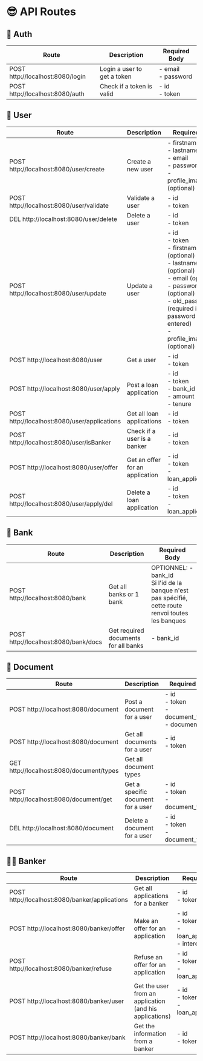 # 😎 API Routes

## 🔐 Auth

| Route                            | Description                 | Required Body         |
| -------------------------------- | --------------------------- | --------------------- |
| POST http://localhost:8080/login | Login a user to get a token | - email<br>- password |
| POST http://localhost:8080/auth  | Check if a token is valid   | - id<br>- token       |

## 👤 User

| Route                                        | Description                 | Required Body                                                                                                                                                                                            |
| -------------------------------------------- | --------------------------- | -------------------------------------------------------------------------------------------------------------------------------------------------------------------------------------------------------- |
| POST http://localhost:8080/user/create       | Create a new user           | - firstname<br>- lastname<br>- email<br>- password<br>- profile_image_path (optional)                                                                                                                    |
| POST http://localhost:8080/user/validate     | Validate a user             | - id<br>- token                                                                                                                                                                                          |
| DEL http://localhost:8080/user/delete        | Delete a user               | - id<br>- token                                                                                                                                                                                          |
| POST http://localhost:8080/user/update       | Update a user               | - id<br>- token<br>- firstname (optional)<br>- lastname (optional)<br>- email (optional)<br>- password (optional)<br>- old_password (required if password is entered)<br>- profile_image_path (optional) |
| POST http://localhost:8080/user              | Get a user                  | - id<br>- token                                                                                                                                                                                          |
| POST http://localhost:8080/user/apply        | Post a loan application     | - id<br>- token<br>- bank_id<br>- amount<br>- tenure                                                                                                                                                     |
| POST http://localhost:8080/user/applications | Get all loan applications   | - id<br>- token                                                                                                                                                                                          |
| POST http://localhost:8080/user/isBanker     | Check if a user is a banker | - id<br>- token            |
| POST http://localhost:8080/user/offer       | Get an offer for an application            | - id<br>- token<br>- loan_application_id                                   |
| POST http://localhost:8080/user/apply/del       | Delete a loan application           | - id<br>- token<br>- loan_application_id                                   |

## 🏦 Bank

| Route                                | Description                          | Required Body |
| ------------------------------------ | ------------------------------------ | ------------- |
| POST http://localhost:8080/bank      | Get all banks or 1 bank              | OPTIONNEL: -bank_id <br> Si l'id de la banque n'est pas spécifié, cette route renvoi toutes les banques              |
| POST http://localhost:8080/bank/docs | Get required documents for all banks | - bank_id     |

## 📄 Document

| Route                                    | Description                        | Required Body                                            |
| ---------------------------------------- | ---------------------------------- | -------------------------------------------------------- |
| POST http://localhost:8080/document      | Post a document for a user         | - id<br>- token<br>- document_type_id<br>- document_path |
| POST http://localhost:8080/document      | Get all documents for a user       | - id<br>- token                                          |
| GET http://localhost:8080/document/types | Get all document types             |                                                          |
| POST http://localhost:8080/document/get  | Get a specific document for a user | - id<br>- token<br>- document_type_id                         |
| DEL http://localhost:8080/document       | Delete a document for a user       | - id<br>- token<br>- document_type_id                         |

## 🧑‍💼 Banker

| Route                                          | Description                        | Required Body                                               |
| ---------------------------------------------- | ---------------------------------- | ----------------------------------------------------------- |
| POST http://localhost:8080/banker/applications | Get all applications for a banker  | - id<br>- token                                             |
| POST http://localhost:8080/banker/offer        | Make an offer for an application   | - id<br>- token<br>- loan_application_id<br>- interest_rate |
| POST http://localhost:8080/banker/refuse       | Refuse an offer for an application | - id<br>- token<br>- loan_application_id                    |
| POST http://localhost:8080/banker/user       | Get the user from an application (and his applications) | - id<br>- token<br>- loan_application_id                    |
| POST http://localhost:8080/banker/bank      | Get the information from a banker | - id<br>- token<br>    |
